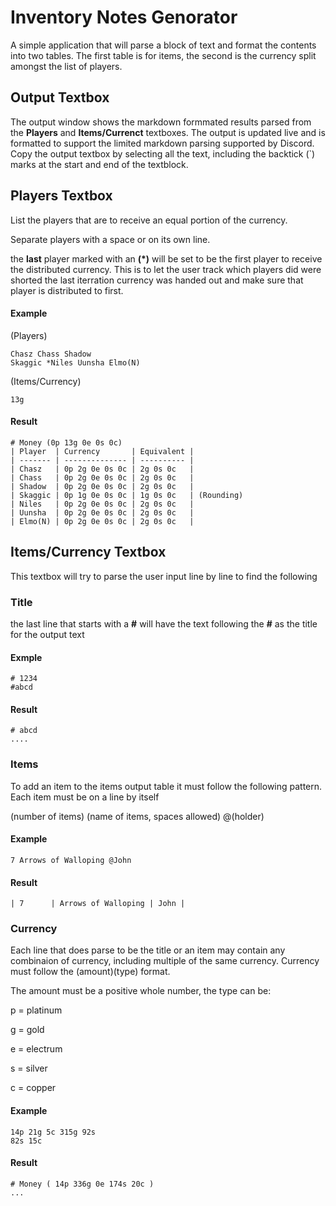 # Inventory Notes Genorator

A simple application that will parse a block of text and format the contents into two tables. The first table is for items, the second is the currency split amongst the list of players.

## Output Textbox

The output window shows the markdown formmated results parsed from the **Players** and **Items/Currenct** textboxes.
The output is updated live and is formatted to support the limited markdown parsing supported by Discord.
Copy the output textbox by selecting all the text, including the backtick (`) marks at the start and end of the textblock.


## Players Textbox

List the players that are to receive an equal portion of the currency.

Separate players with a space or on its own line.

the **last** player marked with an **(*)** will be set to be the first player to receive the distributed currency. This is to let the user track which players did were shorted the last iterration currency was handed out and make sure that player is distributed to first.

#### Example

(Players)
``` 
Chasz Chass Shadow
Skaggic *Niles Uunsha Elmo(N)
```

(Items/Currency)
``` Items/Currency
13g
```

#### Result
```
# Money (0p 13g 0e 0s 0c)
| Player  | Currency       | Equivalent |
| ------- | -------------- | ---------- |
| Chasz   | 0p 2g 0e 0s 0c | 2g 0s 0c   |
| Chass   | 0p 2g 0e 0s 0c | 2g 0s 0c   |
| Shadow  | 0p 2g 0e 0s 0c | 2g 0s 0c   |
| Skaggic | 0p 1g 0e 0s 0c | 1g 0s 0c   | (Rounding)
| Niles   | 0p 2g 0e 0s 0c | 2g 0s 0c   |
| Uunsha  | 0p 2g 0e 0s 0c | 2g 0s 0c   |
| Elmo(N) | 0p 2g 0e 0s 0c | 2g 0s 0c   |
```

## Items/Currency Textbox

This textbox will try to parse the user input line by line to find the following

### Title

the last line that starts with a **#** will have the text following the **#** as the title for the output text

#### Exmple
```
# 1234
#abcd
```

#### Result
```
# abcd
....
```

### Items

To add an item to the items output table it must follow the following pattern. Each item must be on a line by itself

(number of items) (name of items, spaces allowed) @(holder)

#### Example
```
7 Arrows of Walloping @John
```

#### Result
``` 
| 7      | Arrows of Walloping | John |
```

### Currency

Each line that does parse to be the title or an item may contain any combinaion of currency, including multiple of the same currency.
Currency must follow the (amount)(type) format.

The amount must be a positive whole number, the type can be:

p = platinum

g = gold

e = electrum

s = silver

c = copper

#### Example
```
14p 21g 5c 315g 92s
82s 15c
```

#### Result
```
# Money ( 14p 336g 0e 174s 20c )
...
```